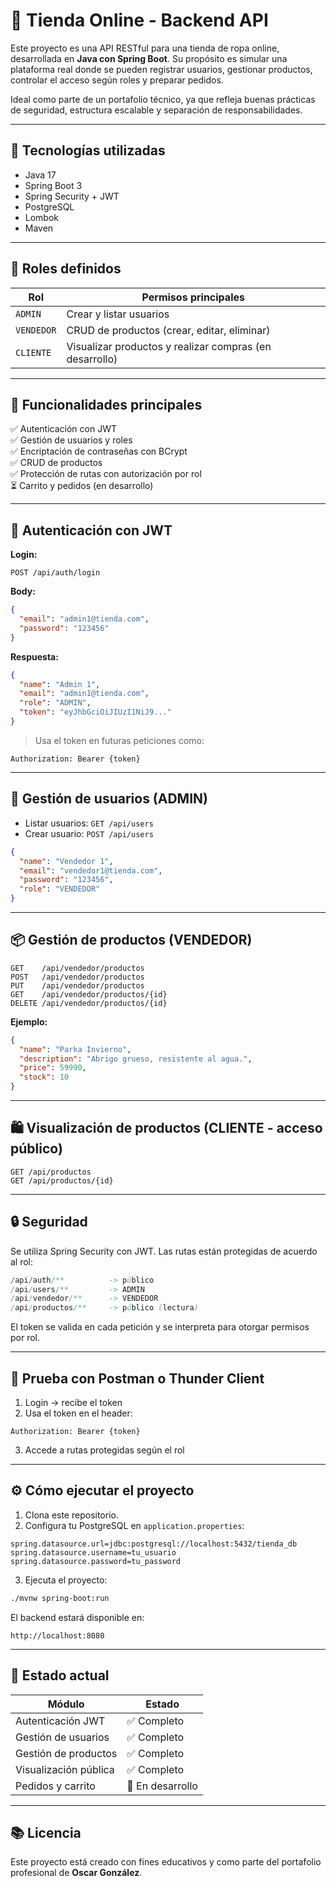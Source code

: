 # 🛒 Tienda Online - Backend API

Este proyecto es una API RESTful para una tienda de ropa online, desarrollada en **Java con Spring Boot**. Su propósito es simular una plataforma real donde se pueden registrar usuarios, gestionar productos, controlar el acceso según roles y preparar pedidos.

Ideal como parte de un portafolio técnico, ya que refleja buenas prácticas de seguridad, estructura escalable y separación de responsabilidades.

---

## 🚀 Tecnologías utilizadas

- Java 17
- Spring Boot 3
- Spring Security + JWT
- PostgreSQL
- Lombok
- Maven

---

## 📐 Roles definidos

| Rol      | Permisos principales               |
|----------|------------------------------------|
| `ADMIN`    | Crear y listar usuarios             |
| `VENDEDOR` | CRUD de productos (crear, editar, eliminar) |
| `CLIENTE`  | Visualizar productos y realizar compras (en desarrollo) |

---

## 🧪 Funcionalidades principales

✅ Autenticación con JWT  
✅ Gestión de usuarios y roles  
✅ Encriptación de contraseñas con BCrypt  
✅ CRUD de productos  
✅ Protección de rutas con autorización por rol  
⏳ Carrito y pedidos (en desarrollo)

---

## 🔐 Autenticación con JWT

**Login:**

```http
POST /api/auth/login
```

**Body:**

```json
{
  "email": "admin1@tienda.com",
  "password": "123456"
}
```

**Respuesta:**

```json
{
  "name": "Admin 1",
  "email": "admin1@tienda.com",
  "role": "ADMIN",
  "token": "eyJhbGciOiJIUzI1NiJ9..."
}
```

> Usa el token en futuras peticiones como:
```
Authorization: Bearer {token}
```

---

## 👥 Gestión de usuarios (ADMIN)

- Listar usuarios: `GET /api/users`
- Crear usuario: `POST /api/users`

```json
{
  "name": "Vendedor 1",
  "email": "vendedor1@tienda.com",
  "password": "123456",
  "role": "VENDEDOR"
}
```

---

## 📦 Gestión de productos (VENDEDOR)

```http
GET    /api/vendedor/productos
POST   /api/vendedor/productos
PUT    /api/vendedor/productos
GET    /api/vendedor/productos/{id}
DELETE /api/vendedor/productos/{id}
```

**Ejemplo:**

```json
{
  "name": "Parka Invierno",
  "description": "Abrigo grueso, resistente al agua.",
  "price": 59990,
  "stock": 10
}
```

---

## 🛍️ Visualización de productos (CLIENTE - acceso público)

```http
GET /api/productos
GET /api/productos/{id}
```

---

## 🔒 Seguridad

Se utiliza Spring Security con JWT. Las rutas están protegidas de acuerdo al rol:

```java
/api/auth/**          -> público
/api/users/**         -> ADMIN
/api/vendedor/**      -> VENDEDOR
/api/productos/**     -> público (lectura)
```

El token se valida en cada petición y se interpreta para otorgar permisos por rol.

---

## 🧰 Prueba con Postman o Thunder Client

1. Login → recibe el token
2. Usa el token en el header:
```
Authorization: Bearer {token}
```
3. Accede a rutas protegidas según el rol

---

## ⚙️ Cómo ejecutar el proyecto

1. Clona este repositorio.
2. Configura tu PostgreSQL en `application.properties`:

```properties
spring.datasource.url=jdbc:postgresql://localhost:5432/tienda_db
spring.datasource.username=tu_usuario
spring.datasource.password=tu_password
```

3. Ejecuta el proyecto:

```bash
./mvnw spring-boot:run
```

El backend estará disponible en:
```
http://localhost:8080
```

---

## 📌 Estado actual

| Módulo                 | Estado        |
|------------------------|---------------|
| Autenticación JWT      | ✅ Completo    |
| Gestión de usuarios    | ✅ Completo    |
| Gestión de productos   | ✅ Completo    |
| Visualización pública  | ✅ Completo    |
| Pedidos y carrito      | 🔄 En desarrollo |

---

## 📚 Licencia

Este proyecto está creado con fines educativos y como parte del portafolio profesional de **Oscar González**.
